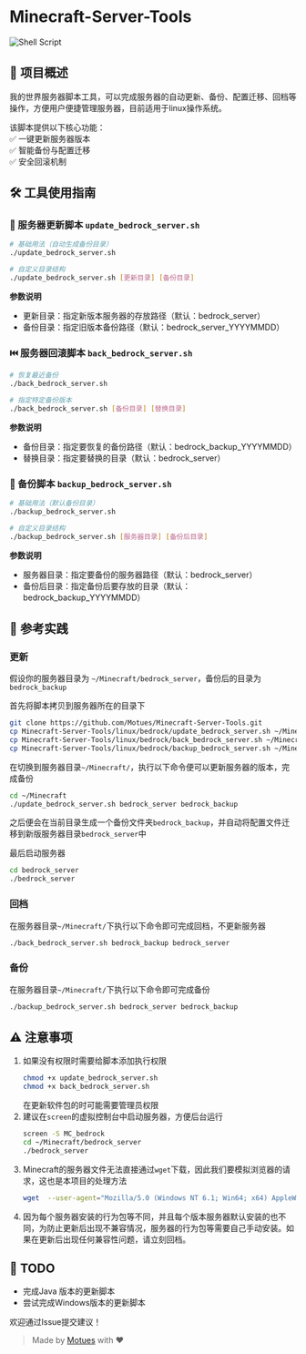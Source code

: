 # Minecraft-Server-Tools


![Shell Script](https://img.shields.io/badge/Shell_Script-%23121011.svg?style=for-the-badge&logo=gnu-bash&logoColor=white)


## 📖 项目概述

我的世界服务器脚本工具，可以完成服务器的自动更新、备份、配置迁移、回档等操作，方便用户便捷管理服务器，目前适用于linux操作系统。

该脚本提供以下核心功能：  
✅ 一键更新服务器版本  
✅ 智能备份与配置迁移  
✅ 安全回滚机制

## 🛠️ 工具使用指南

### 🔄 服务器更新脚本 `update_bedrock_server.sh`
```bash
# 基础用法（自动生成备份目录）
./update_bedrock_server.sh

# 自定义目录结构
./update_bedrock_server.sh [更新目录] [备份目录]
```
**参数说明**
* 更新目录：指定新版本服务器的存放路径（默认：bedrock_server）
* 备份目录：指定旧版本备份路径（默认：bedrock_server_YYYYMMDD）


### ⏮️ 服务器回滚脚本 `back_bedrock_server.sh`

```bash
# 恢复最近备份
./back_bedrock_server.sh

# 指定特定备份版本
./back_bedrock_server.sh [备份目录] [替换目录]
```

**参数说明**
* 备份目录：指定要恢复的备份路径（默认：bedrock_backup_YYYYMMDD）
* 替换目录：指定要替换的目录（默认：bedrock_server）

### 💾 备份脚本 `backup_bedrock_server.sh`
```bash
# 基础用法（默认备份目录）
./backup_bedrock_server.sh

# 自定义目录结构
./backup_bedrock_server.sh [服务器目录] [备份后目录]
```

**参数说明**
* 服务器目录：指定要备份的服务器路径（默认：bedrock_server）
* 备份后目录：指定备份后要存放的目录（默认：bedrock_backup_YYYYMMDD）

## 🚀 参考实践

### 更新
假设你的服务器目录为 `~/Minecraft/bedrock_server`，备份后的目录为 `bedrock_backup`

首先将脚本拷贝到服务器所在的目录下
```bash
git clone https://github.com/Motues/Minecraft-Server-Tools.git
cp Minecraft-Server-Tools/linux/bedrock/update_bedrock_server.sh ~/Minecraft
cp Minecraft-Server-Tools/linux/bedrock/back_bedrock_server.sh ~/Minecraft
cp Minecraft-Server-Tools/linux/bedrock/backup_bedrock_server.sh ~/Minecraft
```

在切换到服务器目录`~/Minecraft/`，执行以下命令便可以更新服务器的版本，完成备份
```bash
cd ~/Minecraft
./update_bedrock_server.sh bedrock_server bedrock_backup
```
之后便会在当前目录生成一个备份文件夹`bedrock_backup`，并自动将配置文件迁移到新版服务器目录`bedrock_server`中

最后启动服务器
```bash
cd bedrock_server
./bedrock_server
```

### 回档

在服务器目录`~/Minecraft/`下执行以下命令即可完成回档，不更新服务器
```bash
./back_bedrock_server.sh bedrock_backup bedrock_server
```

### 备份
在服务器目录`~/Minecraft/`下执行以下命令即可完成备份
```bash
./backup_bedrock_server.sh bedrock_server bedrock_backup 
```

## ⚠️ 注意事项
1. 如果没有权限时需要给脚本添加执行权限
    ```bash
    chmod +x update_bedrock_server.sh
    chmod +x back_bedrock_server.sh
    ```
    在更新软件包的时可能需要管理员权限
2. 建议在`screen`的虚拟控制台中启动服务器，方便后台运行
    ```bash
    screen -S MC_bedrock
    cd ~/Minecraft/bedrock_server
    ./bedrock_server
    ```
3. Minecraft的服务器文件无法直接通过`wget`下载，因此我们要模拟浏览器的请求，这也是本项目的处理方法
    ```bash
    wget  --user-agent="Mozilla/5.0 (Windows NT 6.1; Win64; x64) AppleWebKit/537.36 (KHTML, like Gecko) Chrome/79.0.3945.130 Safari/537.36" "$download_link"
    ```
4. 因为每个服务器安装的行为包等不同，并且每个版本服务器默认安装的也不同，为防止更新后出现不兼容情况，服务器的行为包等需要自己手动安装。如果在更新后出现任何兼容性问题，请立刻回档。

## 📝 TODO

* 完成Java 版本的更新脚本
* 尝试完成Windows版本的更新脚本

欢迎通过Issue提交建议！

> Made by [Motues](https://github.com/Motues) with ❤️